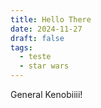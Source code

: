 ```yaml
---
title: Hello There
date: 2024-11-27
draft: false
tags:
  - teste
  - star wars
---
```

General Kenobiiii!